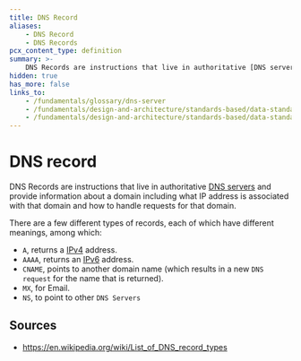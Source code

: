 ```yaml
---
title: DNS Record
aliases:
    - DNS Record
    - DNS Records
pcx_content_type: definition
summary: >-
    DNS Records are instructions that live in authoritative [DNS servers](/fundamentals/glossary/dns-server) and provide information about a domain including what IP address is associated with that domain and how to handle requests for that domain.
hidden: true
has_more: false
links_to:
    - /fundamentals/glossary/dns-server
    - /fundamentals/design-and-architecture/standards-based/data-standards/ipv4
    - /fundamentals/design-and-architecture/standards-based/data-standards/ipv6
---
```


<!-- This document is an original CloudFlare Document from which the cloudflare links are removed. -->

# DNS record

DNS Records are instructions that live in authoritative [DNS servers](/fundamentals/glossary/dns-server) and provide information about a domain including what IP address is associated with that domain and how to handle requests for that domain.

There are a few different types of records, each of which have different meanings, among which:

-   `A`, returns a [IPv4](/fundamentals/design-and-architecture/standards-based/data-standards/ipv4) address.
-   `AAAA`, returns an [IPv6](/fundamentals/design-and-architecture/standards-based/data-standards/ipv6) address.
-   `CNAME`, points to another domain name (which results in a new `DNS request` for the name that is returned).
-   `MX`, for Email.
-   `NS`, to point to other `DNS Servers`

## Sources

-   https://en.wikipedia.org/wiki/List_of_DNS_record_types
